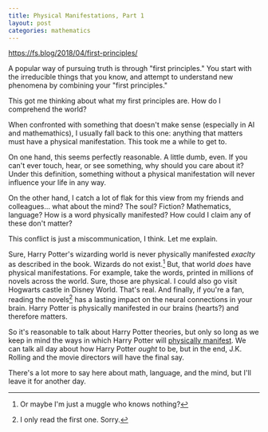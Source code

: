 ```yaml
---
title: Physical Manifestations, Part 1
layout: post
categories: mathematics
---
```

https://fs.blog/2018/04/first-principles/

A popular way of pursuing truth is through "first principles." You start with
the irreducible things that you know, and attempt to understand new phenomena by
combining your "first principles."

This got me thinking about what my first principles are. How do I comprehend the
world?

When confronted with something that doesn't make sense (especially in AI and
mathemathics), I usually fall back to this one: anything that matters must have
a physical manifestation. This took me a while to get to.

On one hand, this seems perfectly reasonable. A little dumb, even. If you can't
ever touch, hear, or see something, why should you care about it? Under this definition, something without a physical manifestation will never influence your life in any way.

On the other hand, I catch a lot of flak for this view from my friends and
colleagues... what about the mind? The soul? Fiction? Mathematics, language? How
is a word physically manifested? How could I claim any of these don't matter?

This conflict is just a miscommunication, I think. Let me explain.

Sure, Harry Potter's wizarding world is never physically manifested *exaclty* as
described in the book. Wizards do not exist.[^1] But, that world *does* have
physical manifestations. For example, take the words, printed in millions of
novels across the world. Sure, those are physical. I could also go visit
Hogwarts castle in Disney World. That's real. And finally, if you're a fan,
reading the novels[^2] has a lasting impact on the neural connections in your
brain. Harry Potter is physically manifested in our brains (hearts?) and
therefore matters.

So it's reasonable to talk about Harry Potter theories, but only so long as we
keep in mind the ways in which Harry Potter will [physically
manifest](https://en.wikipedia.org/wiki/Fantastic_Beasts:_The_Crimes_of_Grindelwald#Critical_response).
We can talk all day about how Harry Potter *ought* to be, but in the end, J.K.
Rolling and the movie directors will have the final say.

There's a lot more to say here about math, language, and the mind, but I'll leave it for another day.

[^1]: Or maybe I'm just a muggle who knows nothing?
[^2]: I only read the first one. Sorry.
